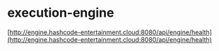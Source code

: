 # execution-engine

[http://engine.hashcode-entertainment.cloud:8080/api/engine/health](http://engine.hashcode-entertainment.cloud:8080/api/engine/health)
